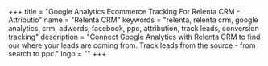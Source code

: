 +++
title = "Google Analytics Ecommerce Tracking For Relenta CRM - Attributio"
name = "Relenta CRM"
keywords = "relenta, relenta crm, google analytics, crm, adwords, facebook, ppc, attribution, track leads, conversion tracking"
description = "Connect Google Analytics with Relenta CRM to find our where your leads are coming from. Track leads from the source - from search to ppc."
logo = ""
+++
